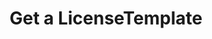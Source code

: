 ---
title: Get a LicenseTemplate
excerpt: Retrieve a LicenseTemplate
api:
  file: api_gateway_swagger.json
  operationId: get_api-v2-licenses-templates-licensetemplateid
hidden: false
---